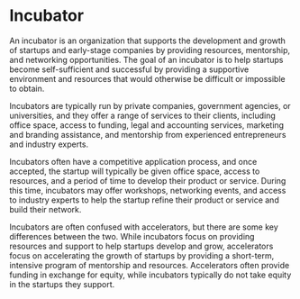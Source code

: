 # Incubator

An incubator is an organization that supports the development and growth of startups and early-stage companies by providing resources, mentorship, and networking opportunities. The goal of an incubator is to help startups become self-sufficient and successful by providing a supportive environment and resources that would otherwise be difficult or impossible to obtain.

Incubators are typically run by private companies, government agencies, or universities, and they offer a range of services to their clients, including office space, access to funding, legal and accounting services, marketing and branding assistance, and mentorship from experienced entrepreneurs and industry experts.

Incubators often have a competitive application process, and once accepted, the startup will typically be given office space, access to resources, and a period of time to develop their product or service. During this time, incubators may offer workshops, networking events, and access to industry experts to help the startup refine their product or service and build their network.

Incubators are often confused with accelerators, but there are some key differences between the two. While incubators focus on providing resources and support to help startups develop and grow, accelerators focus on accelerating the growth of startups by providing a short-term, intensive program of mentorship and resources. Accelerators often provide funding in exchange for equity, while incubators typically do not take equity in the startups they support.
